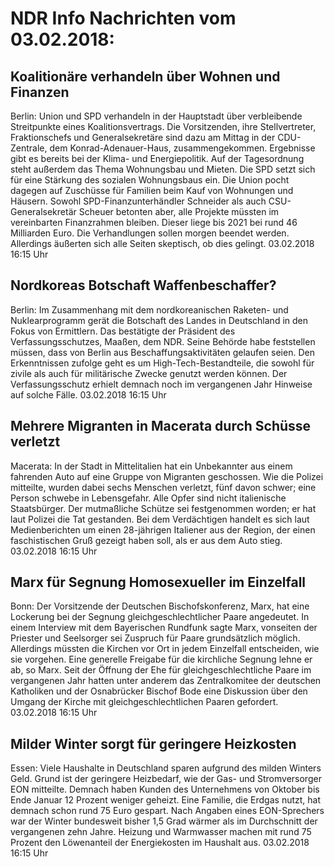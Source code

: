 # NDR Info Nachrichten vom 03.02.2018:


## Koalitionäre verhandeln über Wohnen und Finanzen
Berlin: Union und SPD verhandeln in der Hauptstadt über verbleibende Streitpunkte eines Koalitionsvertrags. Die Vorsitzenden, ihre Stellvertreter, Fraktionschefs und Generalsekretäre sind dazu am Mittag in der CDU-Zentrale, dem Konrad-Adenauer-Haus, zusammengekommen. Ergebnisse gibt es bereits bei der Klima- und Energiepolitik. Auf der Tagesordnung steht außerdem das Thema Wohnungsbau und Mieten. Die SPD setzt sich für eine Stärkung des sozialen Wohnungsbaus ein. Die Union pocht dagegen auf Zuschüsse für Familien beim Kauf von Wohnungen und Häusern. Sowohl SPD-Finanzunterhändler Schneider als auch CSU-Generalsekretär Scheuer betonten aber, alle Projekte müssten im vereinbarten Finanzrahmen bleiben. Dieser liege bis 2021 bei rund 46 Milliarden Euro. Die Verhandlungen sollen morgen beendet werden. Allerdings äußerten sich alle Seiten skeptisch, ob dies gelingt. 03.02.2018 16:15 Uhr 

## Nordkoreas Botschaft Waffenbeschaffer?
Berlin: Im Zusammenhang mit dem nordkoreanischen Raketen- und Nuklearprogramm gerät die Botschaft des Landes in Deutschland in den Fokus von Ermittlern. Das bestätigte der Präsident des Verfassungsschutzes, Maaßen, dem NDR. Seine Behörde habe feststellen müssen, dass von Berlin aus Beschaffungsaktivitäten gelaufen seien. Den Erkenntnissen zufolge geht es um High-Tech-Bestandteile, die sowohl für zivile als auch für militärische Zwecke genutzt werden können. Der Verfassungsschutz erhielt demnach noch im vergangenen Jahr Hinweise auf solche Fälle. 03.02.2018 16:15 Uhr 

## Mehrere Migranten in Macerata durch Schüsse verletzt
Macerata: In der Stadt in Mittelitalien hat ein Unbekannter aus einem fahrenden Auto auf eine Gruppe von Migranten geschossen. Wie die Polizei mitteilte, wurden dabei sechs Menschen verletzt, fünf davon schwer; eine Person schwebe in Lebensgefahr. Alle Opfer sind nicht italienische Staatsbürger. Der mutmaßliche Schütze sei festgenommen worden; er hat laut Polizei die Tat gestanden. Bei dem Verdächtigen handelt es sich laut Medienberichten um einen 28-jährigen Italiener aus der Region, der einen faschistischen Gruß gezeigt haben soll, als er aus dem Auto stieg. 03.02.2018 16:15 Uhr 

## Marx für Segnung Homosexueller im Einzelfall
Bonn: Der Vorsitzende der Deutschen Bischofskonferenz, Marx, hat eine Lockerung bei der Segnung gleichgeschlechtlicher Paare angedeutet. In einem Interview mit dem Bayerischen Rundfunk sagte Marx, vonseiten der Priester und Seelsorger sei Zuspruch für Paare grundsätzlich möglich. Allerdings müssten die Kirchen vor Ort in jedem Einzelfall entscheiden, wie sie vorgehen. Eine generelle Freigabe für die kirchliche Segnung lehne er ab, so Marx. Seit der Öffnung der Ehe für gleichgeschlechtliche Paare im vergangenen Jahr hatten unter anderem das Zentralkomitee der deutschen Katholiken und der Osnabrücker Bischof Bode eine Diskussion über den Umgang der Kirche mit gleichgeschlechtlichen Paaren gefordert. 03.02.2018 16:15 Uhr 

## Milder Winter sorgt für geringere Heizkosten
Essen: Viele Haushalte in Deutschland sparen aufgrund des milden Winters Geld. Grund ist der geringere Heizbedarf, wie der Gas- und Stromversorger EON mitteilte. Demnach haben Kunden des Unternehmens von Oktober bis Ende Januar 12 Prozent weniger geheizt. Eine Familie, die Erdgas nutzt, hat demnach schon rund 75 Euro gespart. Nach Angaben eines EON-Sprechers war der Winter bundesweit bisher 1,5 Grad wärmer als im Durchschnitt der vergangenen zehn Jahre. Heizung und Warmwasser machen mit rund 75 Prozent den Löwenanteil der Energiekosten im Haushalt aus. 03.02.2018 16:15 Uhr 
